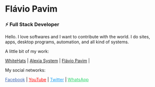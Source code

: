# Flávio Pavim
### ⚡ Full Stack Developer

Hello. I love softwares and I want to contribute with the world.
I do sites, apps, desktop programs, automation, and all kind of systems.

A little bit of my work:

<a href="https://whitehats.com.br" target="_blank">WhiteHats</a> | 
<a href="https://alexiasystem.com.br" target="_blank">Alexia System</a> | 
<a href="https://flaviopavim.com.br" target="_blank">Flávio Pavim</a> | 

My social networks:

<a href="https://facebook.com/rockandhack" target="_blank" style="color: #4267B2">Facebook</a> | 
<a href="https://facebook.com/kickonightmare" target="_blank" style="color: #ff0000">YouTube</a> | 
<a href="https://facebook.com/pavimFlavio" target="_blank" style="color: #1da1f2">Twitter</a> | 
<a href="https://api.whatsapp.com/send?phone=67992647182" style="color: #25D366">WhatsApp</a>

<!--
- 🔭 I’m currently working on ...
- 🌱 I’m currently learning ...
- 👯 I’m looking to collaborate on ...
- 🤔 I’m looking for help with ...
- 💬 Ask me about ...
- 📫 How to reach me: ...
- 😄 Pronouns: ...
- ⚡ Fun fact: ...
- 👋
-->
